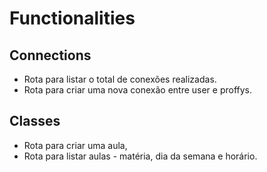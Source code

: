 # Functionalities

## Connections

- Rota para listar o total de conexões realizadas.
- Rota para criar uma nova conexão entre user e proffys.

## Classes

- Rota para criar uma aula,
- Rota para listar aulas - matéria, dia da semana e horário.
